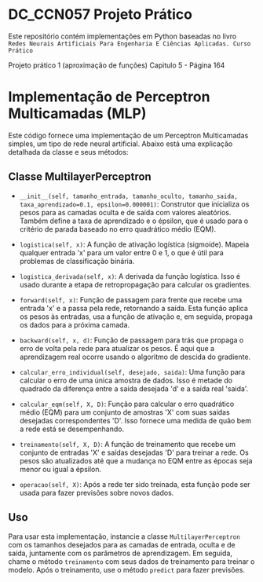 # DC_CCN057 Projeto Prático
Este repositório contém implementações em Python baseadas no livro `Redes Neurais Artificiais Para Engenharia E Ciências Aplicadas. Curso Prático`

Projeto prático 1 (aproximação de funções)
Capitulo 5 - Página 164

# Implementação de Perceptron Multicamadas (MLP)



Este código fornece uma implementação de um Perceptron Multicamadas simples, um tipo de rede neural artificial. Abaixo está uma explicação detalhada da classe e seus métodos:



## Classe MultilayerPerceptron



- `__init__(self, tamanho_entrada, tamanho_oculto, tamanho_saida, taxa_aprendizado=0.1, epsilon=0.000001)`: Construtor que inicializa os pesos para as camadas oculta e de saída com valores aleatórios. Também define a taxa de aprendizado e o épsilon, que é usado para o critério de parada baseado no erro quadrático médio (EQM).



- `logistica(self, x)`: A função de ativação logística (sigmoide). Mapeia qualquer entrada 'x' para um valor entre 0 e 1, o que é útil para problemas de classificação binária.



- `logistica_derivada(self, x)`: A derivada da função logística. Isso é usado durante a etapa de retropropagação para calcular os gradientes.



- `forward(self, x)`: Função de passagem para frente que recebe uma entrada 'x' e a passa pela rede, retornando a saída. Esta função aplica os pesos às entradas, usa a função de ativação e, em seguida, propaga os dados para a próxima camada.



- `backward(self, x, d)`: Função de passagem para trás que propaga o erro de volta pela rede para atualizar os pesos. É aqui que a aprendizagem real ocorre usando o algoritmo de descida do gradiente.



- `calcular_erro_individual(self, desejado, saida)`: Uma função para calcular o erro de uma única amostra de dados. Isso é metade do quadrado da diferença entre a saída desejada 'd' e a saída real 'saida'.



- `calcular_eqm(self, X, D)`: Função para calcular o erro quadrático médio (EQM) para um conjunto de amostras 'X' com suas saídas desejadas correspondentes 'D'. Isso fornece uma medida de quão bem a rede está se desempenhando.



- `treinamento(self, X, D)`: A função de treinamento que recebe um conjunto de entradas 'X' e saídas desejadas 'D' para treinar a rede. Os pesos são atualizados até que a mudança no EQM entre as épocas seja menor ou igual a épsilon.



- `operacao(self, X)`: Após a rede ter sido treinada, esta função pode ser usada para fazer previsões sobre novos dados.



## Uso



Para usar esta implementação, instancie a classe `MultilayerPerceptron` com os tamanhos desejados para as camadas de entrada, oculta e de saída, juntamente com os parâmetros de aprendizagem. Em seguida, chame o método `treinamento` com seus dados de treinamento para treinar o modelo. Após o treinamento, use o método `predict` para fazer previsões.


